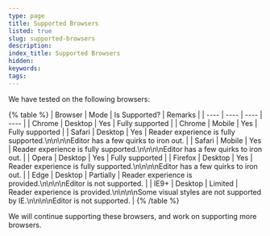 ```yaml
---
type: page
title: Supported Browsers
listed: true
slug: supported-browsers
description: 
index_title: Supported Browsers
hidden: 
keywords: 
tags: 
---
```



We have tested on the following browsers:


{% table %}
| Browser | Mode | Is Supported? | Remarks | 
| ---- | ---- | ---- | ---- | 
| Chrome | Desktop | Yes | Fully supported | 
| Chrome | Mobile | Yes | Fully supported | 
| Safari | Desktop | Yes | Reader experience is fully supported.\n\n\n\nEditor has a few quirks to iron out. | 
| Safari | Mobile | Yes | Reader experience is fully supported.\n\n\n\nEditor has a few quirks to iron out. | 
| Opera | Desktop | Yes | Fully supported | 
| Firefox | Desktop | Yes | Reader experience is fully supported.\n\n\n\nEditor has a few quirks to iron out. | 
| Edge | Desktop | Partially | Reader experience is provided.\n\n\n\nEditor is not supported. | 
| IE9+ | Desktop | Limited | Reader experience is provided.\n\n\n\nSome visual styles are not supported by IE.\n\n\n\nEditor is not supported. | 
{% /table %}

We will continue supporting these browsers, and work on supporting more browsers.


